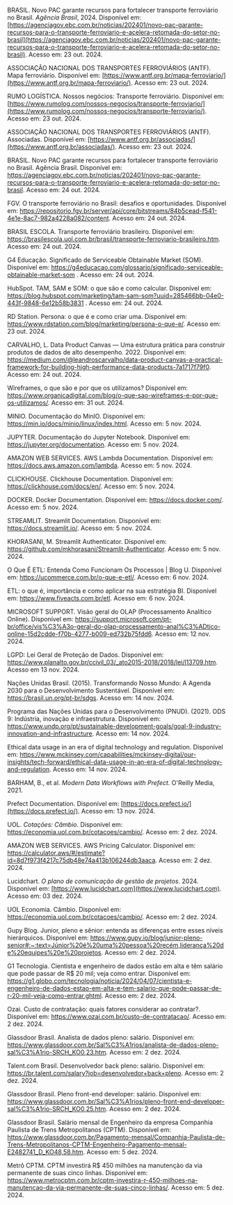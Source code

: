 BRASIL. Novo PAC garante recursos para fortalecer transporte ferroviário no Brasil. *Agência Brasil*, 2024. Disponível em: [https://agenciagov.ebc.com.br/noticias/202401/novo-pac-garante-recursos-para-o-transporte-ferroviario-e-acelera-retomada-do-setor-no-brasil](https://agenciagov.ebc.com.br/noticias/202401/novo-pac-garante-recursos-para-o-transporte-ferroviario-e-acelera-retomada-do-setor-no-brasil). Acesso em: 23 out. 2024.
  
ASSOCIAÇÃO NACIONAL DOS TRANSPORTES FERROVIÁRIOS (ANTF). Mapa ferroviário. Disponível em: [https://www.antf.org.br/mapa-ferroviario/](https://www.antf.org.br/mapa-ferroviario/). Acesso em: 23 out. 2024.

RUMO LOGÍSTICA. Nossos negócios: Transporte ferroviário. Disponível em: [https://www.rumolog.com/nossos-negocios/transporte-ferroviario/](https://www.rumolog.com/nossos-negocios/transporte-ferroviario/). Acesso em: 23 out. 2024.

ASSOCIAÇÃO NACIONAL DOS TRANSPORTES FERROVIÁRIOS (ANTF). Associadas. Disponível em: [https://www.antf.org.br/associadas/](https://www.antf.org.br/associadas/). Acesso em: 23 out. 2024.

BRASIL. Novo PAC garante recursos para fortalecer transporte ferroviário no Brasil. Agência Brasil. Disponível em: https://agenciagov.ebc.com.br/noticias/202401/novo-pac-garante-recursos-para-o-transporte-ferroviario-e-acelera-retomada-do-setor-no-brasil. Acesso em: 24 out. 2024.

FGV. O transporte ferroviário no Brasil: desafios e oportunidades. Disponível em: https://repositorio.fgv.br/server/api/core/bitstreams/84b5cead-f541-4e1e-8ac7-982a4228a082/content. Acesso em: 24 out. 2024.

BRASIL ESCOLA. Transporte ferroviário brasileiro. Disponível em: https://brasilescola.uol.com.br/brasil/transporte-ferroviario-brasileiro.htm. Acesso em: 24 out. 2024.

G4 Educação. Significado de Serviceable Obtainable Market (SOM). Disponível em: https://g4educacao.com/glossario/significado-serviceable-obtainable-market-som . Acesso em: 24 out. 2024.

HubSpot. TAM, SAM e SOM: o que são e como calcular. Disponível em: https://blog.hubspot.com/marketing/tam-sam-som?uuid=285466bb-04e0-443f-9848-6e12b58b3831 . Acesso em: 24 out. 2024.

RD Station. Persona: o que é e como criar uma. Disponível em: https://www.rdstation.com/blog/marketing/persona-o-que-e/. Acesso em: 23 out. 2024.

CARVALHO, L. Data Product Canvas — Uma estrutura prática para construir produtos de dados de alto desempenho. 2022. Disponível em: <https://medium.com/@leandroscarvalho/data-product-canvas-a-practical-framework-for-building-high-performance-data-products-7a1717f79f0>. Acesso em: 24 out. 2024.

Wireframes, o que são e por que os utilizamos? Disponível em: <https://www.organicadigital.com/blog/o-que-sao-wireframes-e-por-que-os-utilizamos/>. Acesso em: 31 out. 2024.

MINIO. Documentação do MinIO. Disponível em: https://min.io/docs/minio/linux/index.html. Acesso em: 5 nov. 2024.

JUPYTER. Documentação do Jupyter Notebook. Disponível em: https://jupyter.org/documentation. Acesso em: 5 nov. 2024.

AMAZON WEB SERVICES. AWS Lambda Documentation. Disponível em: https://docs.aws.amazon.com/lambda. Acesso em: 5 nov. 2024.

CLICKHOUSE. Clickhouse Documentation. Disponível em: https://clickhouse.com/docs/en/. Acesso em: 5 nov. 2024.

DOCKER. Docker Documentation. Disponível em: https://docs.docker.com/. Acesso em: 5 nov. 2024.

STREAMLIT. Streamlit Documentation. Disponível em: https://docs.streamlit.io/. Acesso em: 5 nov. 2024.

KHORASANI, M. Streamlit Authenticator. Disponível em: https://github.com/mkhorasani/Streamlit-Authenticator. Acesso em: 5 nov. 2024.

O Que É ETL: Entenda Como Funcionam Os Processos | Blog U. Disponível em: <https://ucommerce.com.br/o-que-e-etl/>. Acesso em: 6 nov. 2024.

‌ETL: o que é, importância e como aplicar na sua estratégia BI. Disponível em: <https://www.fiveacts.com.br/etl>. Acesso em: 6 nov. 2024.

MICROSOFT SUPPORT. Visão geral do OLAP (Processamento Analítico Online). Disponível em: <https://support.microsoft.com/pt-br/office/vis%C3%A3o-geral-do-olap-processamento-anal%C3%ADtico-online-15d2cdde-f70b-4277-b009-ed732b75fdd6>. Acesso em: 12 nov. 2024.


LGPD: Lei Geral de Proteção de Dados. Disponível em: <https://www.planalto.gov.br/ccivil_03/_ato2015-2018/2018/lei/l13709.htm>. Acesso em 13 nov. 2024.

Nações Unidas Brasil. (2015). Transformando Nosso Mundo: A Agenda 2030 para o Desenvolvimento Sustentável. Disponível em: <https://brasil.un.org/pt-br/sdgs>. Acesso em: 14 nov. 2024.

Programa das Nações Unidas para o Desenvolvimento (PNUD). (2021). ODS 9: Indústria, inovação e infraestrutura. Disponível em: <https://www.undp.org/pt/sustainable-development-goals/goal-9-industry-innovation-and-infrastructure>. Acesso em: 14 nov. 2024.

Ethical data usage in an era of digital technology and regulation. Disponível em: <https://www.mckinsey.com/capabilities/mckinsey-digital/our-insights/tech-forward/ethical-data-usage-in-an-era-of-digital-technology-and-regulation>. Acesso em: 14 nov. 2024.

‌BARHAM, B., et al. *Modern Data Workflows with Prefect*. O'Reilly Media, 2021.

Prefect Documentation. Disponível em: [https://docs.prefect.io/](https://docs.prefect.io/). Acesso em: 13 nov. 2024.

UOL. *Cotações: Câmbio*. Disponível em: <https://economia.uol.com.br/cotacoes/cambio/>. Acesso em: 2 dez. 2024.

AMAZON WEB SERVICES. AWS Pricing Calculator. Disponível em: <https://calculator.aws/#/estimate?id=8d7f973f4217c75db48e74a413b106244db3aaca>. Acesso em: 2 dez. 2024.

Lucidchart. *O plano de comunicação de gestão de projetos*. 2024. Disponível em: [https://www.lucidchart.com](https://www.lucidchart.com). Acesso em: 03 dez. 2024.

UOL Economia. Câmbio. Disponível em: https://economia.uol.com.br/cotacoes/cambio/. Acesso em: 2 dez. 2024.

Gupy Blog. Junior, pleno e sênior: entenda as diferenças entre esses níveis hierárquicos. Disponível em: https://www.gupy.io/blog/junior-pleno-senior#:~:text=Júnior%20é%20uma%20pessoa%20recém,liderança%20de%20equipes%20e%20projetos. Acesso em: 2 dez. 2024.

G1 Tecnologia. Cientista e engenheiro de dados estão em alta e têm salário que pode passar de R$ 20 mil; veja como entrar. Disponível em: https://g1.globo.com/tecnologia/noticia/2024/04/07/cientista-e-engenheiro-de-dados-estao-em-alta-e-tem-salario-que-pode-passar-de-r-20-mil-veja-como-entrar.ghtml. Acesso em: 2 dez. 2024.

Ozai. Custo de contratação: quais fatores considerar ao contratar?. Disponível em: https://www.ozai.com.br/custo-de-contratacao/. Acesso em: 2 dez. 2024.

Glassdoor Brasil. Analista de dados pleno: salário. Disponível em: https://www.glassdoor.com.br/Sal%C3%A1rios/analista-de-dados-pleno-sal%C3%A1rio-SRCH_KO0,23.htm. Acesso em: 2 dez. 2024.

Talent.com Brasil. Desenvolvedor back pleno: salário. Disponível em: https://br.talent.com/salary?job=desenvolvedor+back+pleno. Acesso em: 2 dez. 2024.

Glassdoor Brasil. Pleno front-end developer: salário. Disponível em: https://www.glassdoor.com.br/Sal%C3%A1rios/pleno-front-end-developer-sal%C3%A1rio-SRCH_KO0,25.htm. Acesso em: 2 dez. 2024.

Glassdoor Brasil. Salário mensal de Engenheiro da empresa Companhia Paulista de Trens Metropolitanos (CPTM). Disponível em: https://www.glassdoor.com.br/Pagamento-mensal/Companhia-Paulista-de-Trens-Metropolitanos-CPTM-Engenheiro-Pagamento-mensal-E2482741_D_KO48,58.htm. Acesso em: 5 dez. 2024.

Metrô CPTM. CPTM investirá R$ 450 milhões na manutenção da via permanente de suas cinco linhas. Disponível em: https://www.metrocptm.com.br/cptm-investira-r-450-milhoes-na-manutencao-da-via-permanente-de-suas-cinco-linhas/. Acesso em: 5 dez. 2024.
